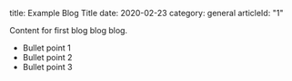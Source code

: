 title: Example Blog Title
date: 2020-02-23
category: general
articleId: "1"

Content for first blog blog blog.

- Bullet point 1
- Bullet point 2
- Bullet point 3
